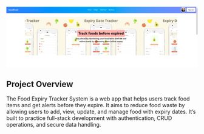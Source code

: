 ![Preview](./Food.png)


## Project Overview
The Food Expiry Tracker System is a web app that helps users track food items and get alerts before they expire. It aims to reduce food waste by allowing users to add, view, update, and manage food with expiry dates. It’s built to practice full-stack development with authentication, CRUD operations, and secure data handling. 

